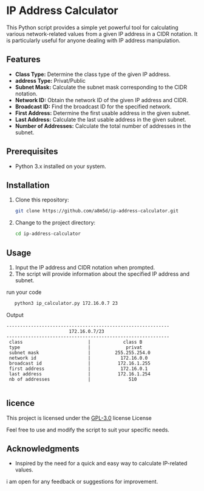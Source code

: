 # IP Address Calculator

This Python script provides a simple yet powerful tool for calculating various network-related values from a given IP address in a CIDR notation. It is particularly useful for anyone dealing with IP address manipulation.

## Features

- **Class Type:** Determine the class type of the given IP address.
- **address Type:** Privat/Public
- **Subnet Mask:** Calculate the subnet mask corresponding to the CIDR notation.
- **Network ID:** Obtain the network ID of the given IP address and CIDR.
- **Broadcast ID:** Find the broadcast ID for the specified network.
- **First Address:** Determine the first usable address in the given subnet.
- **Last Address:** Calculate the last usable address in the given subnet.
- **Number of Addresses:** Calculate the total number of addresses in the subnet.

## Prerequisites

- Python 3.x installed on your system.

## Installation

1. Clone this repository:

   ```bash
   git clone https://github.com/a8m5d/ip-address-calculator.git
   ```

2. Change to the project directory:

   ```bash
   cd ip-address-calculator
   ```

## Usage

1. Input the IP address and CIDR notation when prompted.
2. The script will provide information about the specified IP address and subnet.

run your code

```bash
   python3 ip_calculator.py 172.16.0.7 23
   ```
Output
```Output
------------------------------------------------------------
                       172.16.0.7/23                        
------------------------------------------------------------
 class                        |            class B            
 type                         |             privat            
 subnet mask                  |         255.255.254.0         
 network id                   |           172.16.0.0          
 broadcast id                 |          172.16.1.255         
 first address                |           172.16.0.1          
 last address                 |          172.16.1.254         
 nb of addresses              |              510              


```
## licence

This project is licensed under the [GPL-3.0](https://github.com/a8m5d/ip-address-calculator/blob/main/LICENSE) license  License

Feel free to use and modify the script to suit your specific needs.


## Acknowledgments

- Inspired by the need for a quick and easy way to calculate IP-related values.

i am open for any feedback or suggestions for improvement.
